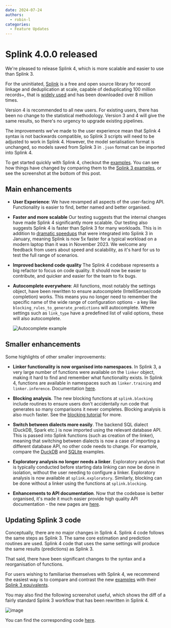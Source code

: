```yaml
---
date: 2024-07-24
authors:
  - robin-l
categories:
  - Feature Updates
---
```


# Splink 4.0.0 released

We're pleased to release Splink 4, which is more scalable and easier to use than Splink 3.

For the uninitiated, [Splink](../../index.md) is a free and open source library for record linkage and deduplication at scale, capable of deduplicating 100 million records+, that is [widely used](../../index.md#use-cases) and has been downloaded over 8 million times.

Version 4 is recommended to all new users.   For existing users, there has been no change to the statistical methodology. Version 3 and 4 will give the same results, so there's no urgency to upgrade existing pipelines.

The improvements we've made to the user experience mean that Splink 4 syntax is not backwards compatible, so Splink 3 scripts will need to be adjusted to work in Splink 4.  However, the model serialisation format is unchanged, so models saved from Splink 3 in `.json` format can be imported into Splink 4.

To get started quickly with Splink 4, checkout the [examples](../../demos/examples/examples_index.md).  You can see how things have changed by comparing them to the [Splink 3 examples](https://moj-analytical-services.github.io/splink3_legacy_docs/demos/examples/examples_index.html), or see the screenshot at the bottom of this post.

## Main enhancements

- **User Experience**:  We have revamped all aspects of the user-facing API.  Functionality is easier to find, better named and better organised.

- **Faster and more scalable**  Our testing suggests that the internal changes have made Splink 4 significantly more scalable. Our testing also suggests Splink 4 is faster than Splink 3 for many workloads.  This is in addition to [dramatic speedups](https://github.com/moj-analytical-services/splink/pull/1796) that were integrated into Splink 3 in January, meaning Splink is now 5x faster for a typical workload on a modern laptop than it was in November 2023.  We welcome any feedback from users about speed and scalability, as it's hard for us to test the full range of scenarios.

- **Improved backend code quality** The Splink 4 codebase represents a big refactor to focus on code quality.  It should now be easier to contribute, and quicker and easier for the team to fix bugs.

- **Autocomplete everywhere**: All functions, most notably the settings object, have been rewritten to ensure autocomplete (IntelliSense/code completion) works.  This means you no longer need to remember the specific name of the wide range of configuration options - a key like `blocking_rules_to_generate_predictions` will autocomplete.  Where settings such as `link_type` have a predefined list of valid options, these will also autocomplete.

  ![Autocomplete example](https://github.com/user-attachments/assets/305b53ee-d11a-4104-b45f-e5b96db3c973)

## Smaller enhancements

Some highlights of other smaller improvements:

- **Linker functionality is now organised into namespaces**.  In Splink 3, a very large number of functions were available on the `linker` object, making it hard to find and remember what functionality exists.  In Splink 4, functions are available in namespaces such as `linker.training` and `linker.inference`.  Documentation [here](../../api_docs/api_docs_index.md).

- **Blocking analysis**.  The new blocking functions at `splink.blocking` include routines to ensure users don't accidentally run code that generates so many comparisons it never completes.  Blocking analysis is also much faster.  See the [blocking tutorial](../../demos/tutorials/03_Blocking.ipynb) for more.

- **Switch between dialects more easily**.  The backend SQL dialect (DuckDB, Spark etc.) is now imported using the relevant database API.  This is passed into Splink functions (such as creation of the linker), meaning that switching between dialects is now a case of importing a different database API, no other code needs to change. For example, compare the [DuckDB](../../demos/examples/duckdb/deduplicate_50k_synthetic.ipynb) and [SQLite](../../demos/examples/sqlite/deduplicate_50k_synthetic.ipynb) examples.

- **Exploratory analysis no longer needs a linker**.  Exploratory analysis that is typically conducted before starting data linking can now be done in isolation, without the user needing to configure a linker. Exploratory analysis is now available at `splink.exploratory`.  Similarly, blocking can be done without a linker using the functions at `splink.blocking`.

- **Enhancements to API documentation**. Now that the codebase is better organised, it's made it much easier provide high quality API documentation - the new pages are [here](../../api_docs/api_docs_index.md).


## Updating Splink 3 code

Conceptually, there are no major changes in Splink 4. Splink 4 code follows the same steps as Splink 3.  The same core estimation and prediction routines are used.  Splink 4 code that uses the same settings will produce the same results (predictions) as Splink 3.

That said, there have been significant changes to the syntax and a reorganisation of functions.

For users wishing to familiarise themselves with Splink 4, we recommend the easiest way is to compare and contrast the new [examples](../../demos/examples/examples_index.md) with their [Splink 3 equivalents](https://moj-analytical-services.github.io/splink3_legacy_docs/demos/examples/examples_index.html).

You may also find the following screenshot useful, which shows the diff of a fairly standard Splink 3 workflow that has been rewritten in Splink 4.

![image](https://github.com/user-attachments/assets/7fe7c9e7-1a22-4744-a5ad-281d540a8deb)

You can find the corresponding code [here](https://github.com/RobinL/temp_3_to_4/pull/1/files).
